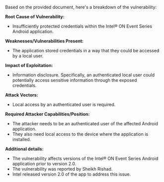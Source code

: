 Based on the provided document, here's a breakdown of the vulnerability:

**Root Cause of Vulnerability:**
- Insufficiently protected credentials within the Intel® ON Event Series Android application.

**Weaknesses/Vulnerabilities Present:**
-  The application stored credentials in a way that they could be accessed by a local user.

**Impact of Exploitation:**
- Information disclosure. Specifically, an authenticated local user could potentially access sensitive information through the exposed credentials.

**Attack Vectors:**
- Local access by an authenticated user is required.

**Required Attacker Capabilities/Position:**
- The attacker needs to be an authenticated user of the affected Android application.
- They also need local access to the device where the application is installed.

**Additional details:**
- The vulnerability affects versions of the Intel® ON Event Series Android application prior to version 2.0.
- The vulnerability was reported by Sheikh Rishad.
- Intel released version 2.0 of the app to address this issue.